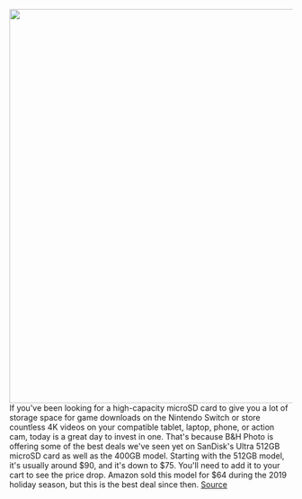 <img src='https://cdn.vox-cdn.com/thumbor/K_S4Kw6btJJHsDhpTImPLFtrOyY=/0x0:2570x1446/1200x800/filters:focal(1080x518:1490x928)/cdn.vox-cdn.com/uploads/chorus_image/image/66970344/akrales_171025_2091_0010.0.0.jpg' width='700px' /><br/>
If you've been looking for a high-capacity microSD card to give you a lot of storage space for game downloads on the Nintendo Switch or store countless 4K videos on your compatible tablet, laptop, phone, or action cam, today is a great day to invest in one. That's because B&H Photo is offering some of the best deals we've seen yet on SanDisk's Ultra 512GB microSD card as well as the 400GB model. Starting with the 512GB model, it's usually around $90, and it's down to $75. You'll need to add it to your cart to see the price drop. Amazon sold this model for $64 during the 2019 holiday season, but this is the best deal since then.
<a href='https://www.theverge.com/good-deals/2020/6/23/21300254/sandisk-512gb-400gb-microsd-card-storage-nintendo-switch-phone-tablet-deal-sale'> Source <a/>